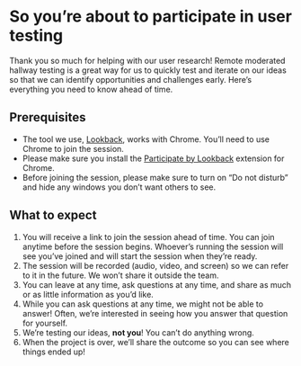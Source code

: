 # So you’re about to participate in user testing

Thank you so much for helping with our user research! Remote moderated hallway testing is a great way for us to quickly test and iterate on our ideas so that we can identify opportunities and challenges early.
Here’s everything you need to know ahead of time.

## Prerequisites

- The tool we use, [Lookback](https://lookback.io/), works with Chrome. You’ll need to use Chrome to join the session.
- Please make sure you install the [Participate by Lookback](https://chrome.google.com/webstore/detail/participate-by-lookback/ppapgcbnefafdghpfglgilaghielefgn/related) extension for Chrome.
- Before joining the session, please make sure to turn on “Do not disturb” and hide any windows you don’t want others to see.

## What to expect

1. You will receive a link to join the session ahead of time. You can join anytime before the session begins. Whoever’s running the session will see you’ve joined and will start the session when they’re ready.
2. The session will be recorded (audio, video, and screen) so we can refer to it in the future. We won’t share it outside the team.
3. You can leave at any time, ask questions at any time, and share as much or as little information as you’d like.
4. While you can ask questions at any time, we might not be able to answer! Often, we’re interested in seeing how you answer that question for yourself.
5. We’re testing our ideas, **not you**! You can’t do anything wrong.
6. When the project is over, we’ll share the outcome so you can see where things ended up!
